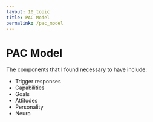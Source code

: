```yaml
---
layout: 10_topic
title: PAC Model
permalink: /pac_model
---
```


# PAC Model


The components that I found necessary to have include: 
- Trigger responses
- Capabilities
- Goals
- Attitudes
- Personality
- Neuro